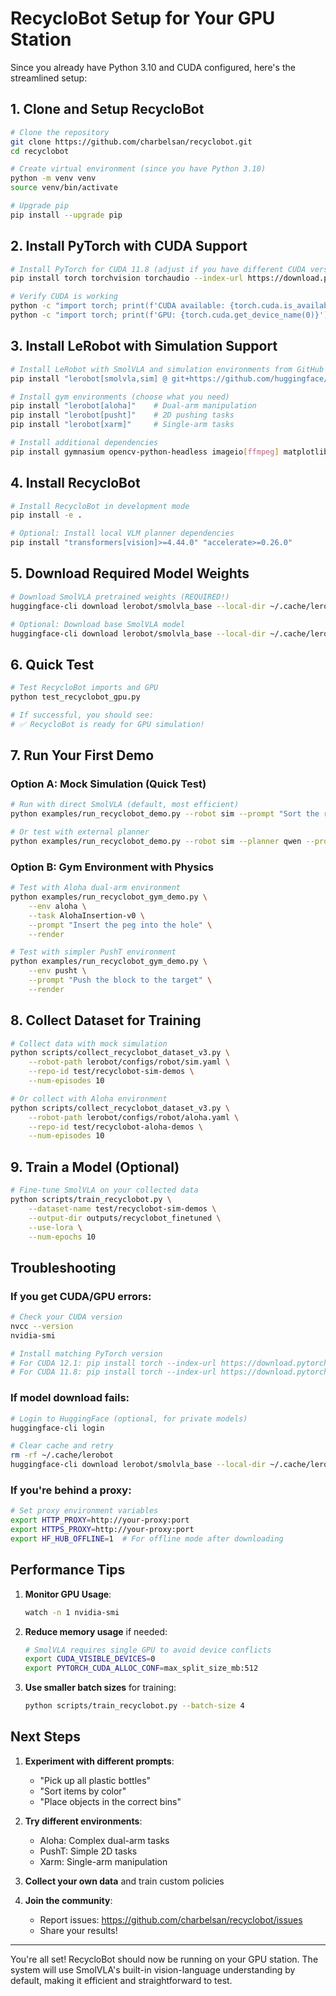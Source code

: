 # RecycloBot Setup for Your GPU Station

Since you already have Python 3.10 and CUDA configured, here's the streamlined setup:

## 1. Clone and Setup RecycloBot

```bash
# Clone the repository
git clone https://github.com/charbelsan/recyclobot.git
cd recyclobot

# Create virtual environment (since you have Python 3.10)
python -m venv venv
source venv/bin/activate

# Upgrade pip
pip install --upgrade pip
```

## 2. Install PyTorch with CUDA Support

```bash
# Install PyTorch for CUDA 11.8 (adjust if you have different CUDA version)
pip install torch torchvision torchaudio --index-url https://download.pytorch.org/whl/cu118

# Verify CUDA is working
python -c "import torch; print(f'CUDA available: {torch.cuda.is_available()}')"
python -c "import torch; print(f'GPU: {torch.cuda.get_device_name(0)}')"
```

## 3. Install LeRobot with Simulation Support

```bash
# Install LeRobot with SmolVLA and simulation environments from GitHub
pip install "lerobot[smolvla,sim] @ git+https://github.com/huggingface/lerobot.git@main"

# Install gym environments (choose what you need)
pip install "lerobot[aloha]"    # Dual-arm manipulation
pip install "lerobot[pusht]"    # 2D pushing tasks
pip install "lerobot[xarm]"     # Single-arm tasks

# Install additional dependencies
pip install gymnasium opencv-python-headless imageio[ffmpeg] matplotlib
```

## 4. Install RecycloBot

```bash
# Install RecycloBot in development mode
pip install -e .

# Optional: Install local VLM planner dependencies
pip install "transformers[vision]>=4.44.0" "accelerate>=0.26.0"
```

## 5. Download Required Model Weights

```bash
# Download SmolVLA pretrained weights (REQUIRED!)
huggingface-cli download lerobot/smolvla_base --local-dir ~/.cache/lerobot

# Optional: Download base SmolVLA model
huggingface-cli download lerobot/smolvla_base --local-dir ~/.cache/lerobot
```

## 6. Quick Test

```bash
# Test RecycloBot imports and GPU
python test_recyclobot_gpu.py

# If successful, you should see:
# ✅ RecycloBot is ready for GPU simulation!
```

## 7. Run Your First Demo

### Option A: Mock Simulation (Quick Test)
```bash
# Run with direct SmolVLA (default, most efficient)
python examples/run_recyclobot_demo.py --robot sim --prompt "Sort the recycling"

# Or test with external planner
python examples/run_recyclobot_demo.py --robot sim --planner qwen --prompt "Pick up bottles"
```

### Option B: Gym Environment with Physics
```bash
# Test with Aloha dual-arm environment
python examples/run_recyclobot_gym_demo.py \
    --env aloha \
    --task AlohaInsertion-v0 \
    --prompt "Insert the peg into the hole" \
    --render

# Test with simpler PushT environment
python examples/run_recyclobot_gym_demo.py \
    --env pusht \
    --prompt "Push the block to the target" \
    --render
```

## 8. Collect Dataset for Training

```bash
# Collect data with mock simulation
python scripts/collect_recyclobot_dataset_v3.py \
    --robot-path lerobot/configs/robot/sim.yaml \
    --repo-id test/recyclobot-sim-demos \
    --num-episodes 10

# Or collect with Aloha environment
python scripts/collect_recyclobot_dataset_v3.py \
    --robot-path lerobot/configs/robot/aloha.yaml \
    --repo-id test/recyclobot-aloha-demos \
    --num-episodes 10
```

## 9. Train a Model (Optional)

```bash
# Fine-tune SmolVLA on your collected data
python scripts/train_recyclobot.py \
    --dataset-name test/recyclobot-sim-demos \
    --output-dir outputs/recyclobot_finetuned \
    --use-lora \
    --num-epochs 10
```

## Troubleshooting

### If you get CUDA/GPU errors:
```bash
# Check your CUDA version
nvcc --version
nvidia-smi

# Install matching PyTorch version
# For CUDA 12.1: pip install torch --index-url https://download.pytorch.org/whl/cu121
# For CUDA 11.8: pip install torch --index-url https://download.pytorch.org/whl/cu118
```

### If model download fails:
```bash
# Login to HuggingFace (optional, for private models)
huggingface-cli login

# Clear cache and retry
rm -rf ~/.cache/lerobot
huggingface-cli download lerobot/smolvla_base --local-dir ~/.cache/lerobot
```

### If you're behind a proxy:
```bash
# Set proxy environment variables
export HTTP_PROXY=http://your-proxy:port
export HTTPS_PROXY=http://your-proxy:port
export HF_HUB_OFFLINE=1  # For offline mode after downloading
```

## Performance Tips

1. **Monitor GPU Usage**:
   ```bash
   watch -n 1 nvidia-smi
   ```

2. **Reduce memory usage** if needed:
   ```bash
   # SmolVLA requires single GPU to avoid device conflicts
   export CUDA_VISIBLE_DEVICES=0
   export PYTORCH_CUDA_ALLOC_CONF=max_split_size_mb:512
   ```

3. **Use smaller batch sizes** for training:
   ```bash
   python scripts/train_recyclobot.py --batch-size 4
   ```

## Next Steps

1. **Experiment with different prompts**:
   - "Pick up all plastic bottles"
   - "Sort items by color"
   - "Place objects in the correct bins"

2. **Try different environments**:
   - Aloha: Complex dual-arm tasks
   - PushT: Simple 2D tasks
   - Xarm: Single-arm manipulation

3. **Collect your own data** and train custom policies

4. **Join the community**:
   - Report issues: https://github.com/charbelsan/recyclobot/issues
   - Share your results!

---

You're all set! RecycloBot should now be running on your GPU station. The system will use SmolVLA's built-in vision-language understanding by default, making it efficient and straightforward to test.
